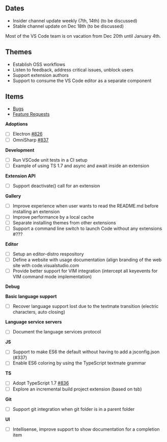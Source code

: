 ## Dates
- Insider channel update weekly (7th, 14th) (to be discussed)
- Stable channel update on Dec 18th (to be discussed)

Most of the VS Code team is on vacation from Dec 20th until January 4th.

## Themes
- Establish OSS workflows
- Listen to feedback, address critical issues, unblock users
- Support extension authors
- Support to consume the VS Code editor as a separate component

## Items
- [Bugs](https://github.com/Microsoft/vscode/issues?utf8=%E2%9C%93&q=is%3Aopen+is%3Aissue+label%3Abug+milestone%3A%22Dec+2015%22+-label%3Aupstream+)
- [Feature Requests](https://github.com/Microsoft/vscode/issues?utf8=%E2%9C%93&q=is%3Aopen+is%3Aissue+label%3Afeature%3Arequest+milestone%3A%22Dec+2015%22+-label%3Aupstream+)

**Adoptions**
- [ ] Electron [#826](../issues/826)
- [ ] OmniSharp [#837](../issues/837)

**Development**
- [ ] Run VSCode unit tests in a CI setup
- [ ] Example of using TS 1.7 and async and await inside an extension

**Extension API**
- [ ] Support deactivate() call for an extension

**Gallery**
- [ ] Improve experience when user wants to read the README.md before installing an extension
- [ ] Improve performance by a local cache
- [ ] Separate installing themes from other extensions
- [ ] Support a command line switch to launch Code without any extensions #???

**Editor**
- [ ] Setup an editor-distro respository
- [ ] Define a website with usage documentation (align branding of the web site with code.visualstudio.com
- [ ] Provide better support for VIM integration (intercept all keyevents for VIM command mode implementation)

**Debug**

**Basic language support**
- [ ] Recover language support lost due to the textmate transition (electric characters, auto closing)

**Language service servers**
- [ ] Document the language services protocol

**JS**
- [ ] Support to make ES6 the default without having to add a jsconfig.json (#337)
- [ ] Enable ES6 coloring by using the TypeScript textmate grammar

**TS**
- [ ] Adopt TypeScript 1.7 [#836](../issues/836)
- [ ] Explore an incremental build project extension (based on tsb)

**Git**
- [ ] Support git integration when git folder is in a parent folder

**UI**
- [ ] Intellisense, improve support to show documentation for a  completion item